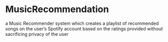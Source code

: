 # MusicRecommendation
a Music Recommender system which creates a playlist of recommended songs on the user’s Spotify account based on the ratings provided without sacrificing privacy of the user

